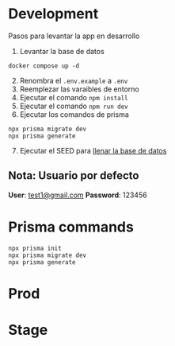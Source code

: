 # Development
Pasos para levantar la app en desarrollo

1. Levantar la base de datos
```
docker compose up -d
```

2. Renombra el `.env.example` a `.env`
3. Reemplezar las varaibles de entorno
4. Ejecutar el comando ```npm install```
5. Ejecutar el comando ```npm run dev```
6. Ejecutar los comandos de prisma
```
npx prisma migrate dev
npx prisma generate
```
7. Ejecutar el SEED para [llenar la base de datos](localhost:3000/api/seed)

## Nota: Usuario por defecto
__User__: test1@gmail.com
__Password__: 123456

# Prisma commands
```
npx prisma init
npx prisma migrate dev
npx prisma generate
```

# Prod

# Stage